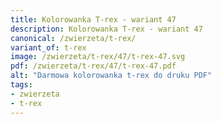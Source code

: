 ```yaml
---
title: Kolorowanka T-rex - wariant 47
description: Kolorowanka T-rex - wariant 47
canonical: /zwierzeta/t-rex/
variant_of: t-rex
image: /zwierzeta/t-rex/47/t-rex-47.svg
pdf: /zwierzeta/t-rex/47/t-rex-47.pdf
alt: "Darmowa kolorowanka t-rex do druku PDF"
tags:
- zwierzeta
- t-rex
---
```

